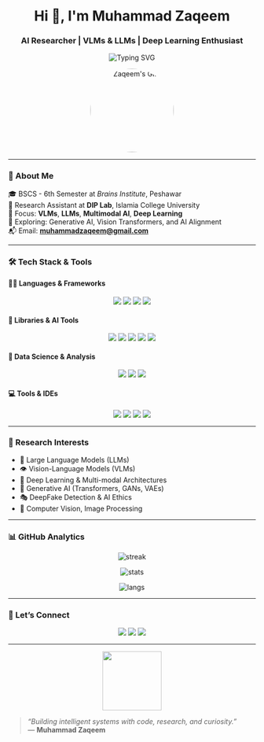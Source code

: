 <h1 align="center">Hi 👋, I'm Muhammad Zaqeem</h1>
<h3 align="center">AI Researcher | VLMs & LLMs | Deep Learning Enthusiast</h3>

<p align="center">
  <img src="https://readme-typing-svg.herokuapp.com?font=Fira+Code&weight=500&size=22&pause=1000&color=2FF7FC&center=true&vCenter=true&width=550&lines=AI+Researcher+%7C+LLMs+%26+VLMs+Expert;Passionate+about+Multi-Modal+AI;Deep+Learning+%7C+Vision+Language+Models" alt="Typing SVG" />
</p>

<p align="center">
  <img src="https://media.giphy.com/media/QZkpIdieotn3i/giphy.gif" width="170" height="170" style="border-radius: 50%;" alt="Zaqeem's GIF"/>
</p>

---

### 🚀 About Me

🎓 BSCS - 6th Semester at *Brains Institute*, Peshawar  
🔬 Research Assistant at **DIP Lab**, Islamia College University  
📌 Focus: **VLMs**, **LLMs**, **Multimodal AI**, **Deep Learning**  
🌱 Exploring: Generative AI, Vision Transformers, and AI Alignment  
📬 Email: **[muhammadzaqeem@gmail.com](mailto:muhammadzaqeem@gmail.com)**

---

### 🛠️ Tech Stack & Tools

#### 👨‍💻 Languages & Frameworks
<p align="center">
  <img src="https://img.shields.io/badge/Python-3776AB?style=for-the-badge&logo=python&logoColor=white" />
  <img src="https://img.shields.io/badge/C++-00599C?style=for-the-badge&logo=cplusplus&logoColor=white" />
  <img src="https://img.shields.io/badge/Java-ED8B00?style=for-the-badge&logo=java&logoColor=white" />
  <img src="https://img.shields.io/badge/JavaScript-F7DF1E?style=for-the-badge&logo=javascript&logoColor=black" />
</p>

#### 🔬 Libraries & AI Tools
<p align="center">
  <img src="https://img.shields.io/badge/TensorFlow-FF6F00?style=for-the-badge&logo=tensorflow&logoColor=white" />
  <img src="https://img.shields.io/badge/PyTorch-EE4C2C?style=for-the-badge&logo=pytorch&logoColor=white" />
  <img src="https://img.shields.io/badge/OpenCV-5C3EE8?style=for-the-badge&logo=opencv&logoColor=white" />
  <img src="https://img.shields.io/badge/Streamlit-FF4B4B?style=for-the-badge&logo=streamlit&logoColor=white" />
  <img src="https://img.shields.io/badge/Flask-000000?style=for-the-badge&logo=flask&logoColor=white" />
</p>

#### 🧠 Data Science & Analysis
<p align="center">
  <img src="https://img.shields.io/badge/Pandas-150458?style=for-the-badge&logo=pandas&logoColor=white" />
  <img src="https://img.shields.io/badge/NumPy-013243?style=for-the-badge&logo=numpy&logoColor=white" />
  <img src="https://img.shields.io/badge/Matplotlib-3776AB?style=for-the-badge&logo=matplotlib&logoColor=white" />
</p>

#### 💻 Tools & IDEs
<p align="center">
  <img src="https://img.shields.io/badge/Jupyter-F37626?style=for-the-badge&logo=jupyter&logoColor=white" />
  <img src="https://img.shields.io/badge/Colab-F9AB00?style=for-the-badge&logo=googlecolab&logoColor=white" />
  <img src="https://img.shields.io/badge/VS Code-007ACC?style=for-the-badge&logo=visualstudiocode&logoColor=white" />
  <img src="https://img.shields.io/badge/Git-F05032?style=for-the-badge&logo=git&logoColor=white" />
</p>

---

### 🧠 Research Interests

- 🤖 Large Language Models (LLMs)  
- 👁️ Vision-Language Models (VLMs)  
- 🧠 Deep Learning & Multi-modal Architectures  
- 🧬 Generative AI (Transformers, GANs, VAEs)  
- 🎭 DeepFake Detection & AI Ethics  
- 🧪 Computer Vision, Image Processing  

---

### 📊 GitHub Analytics

<p align="center">
  <img src="https://github-readme-streak-stats.herokuapp.com/?user=zaqeem&theme=radical" alt="streak"/>
</p>

<p align="center">
  <img src="https://github-readme-stats.vercel.app/api?username=zaqeem&show_icons=true&theme=tokyonight" alt="stats"/>
</p>

<p align="center">
  <img src="https://github-readme-stats.vercel.app/api/top-langs/?username=zaqeem&layout=compact&theme=gruvbox" alt="langs"/>
</p>

---

### 🔗 Let’s Connect

<p align="center">
  <a href="mailto:muhammadzaqeem@gmail.com"><img src="https://img.shields.io/badge/Gmail-D14836?style=for-the-badge&logo=gmail&logoColor=white"/></a>
  <a href="https://github.com/zaqeem"><img src="https://img.shields.io/badge/GitHub-181717?style=for-the-badge&logo=github&logoColor=white"/></a>
  <a href="https://linkedin.com/in/YOUR-LINKEDIN"><img src="https://img.shields.io/badge/LinkedIn-0A66C2?style=for-the-badge&logo=linkedin&logoColor=white"/></a>
</p>

---

<p align="center">
  <img src="https://media.giphy.com/media/l3vRl8n3zv1N14ZYY/giphy.gif" width="120px" />
</p>

> *“Building intelligent systems with code, research, and curiosity.”*  
> — **Muhammad Zaqeem**
